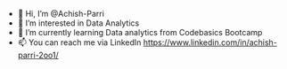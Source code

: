 - 👋 Hi, I’m @Achish-Parri
- 👀 I’m interested in Data Analytics
- 🌱 I’m currently learning Data analytics from Codebasics Bootcamp
- 📫 You can reach me via LinkedIn https://www.linkedin.com/in/achish-parri-2oo1/

<!---
Achish-Parri/Achish-Parri is a ✨ special ✨ repository because its `README.md` (this file) appears on your GitHub profile.
You can click the Preview link to take a look at your changes.
--->
